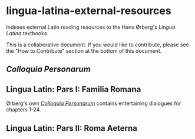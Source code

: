 # lingua-latina-external-resources

Indexes external Latin reading resources to the Hans Ørberg's _Lingua Latina_ textbooks.

This is a collaborative document.  If you would like to contribute, please see the "How to Contribute" section at the bottom of this document.

## _Colloquia Personarum_


## Lingua Latin: Pars I: Familia Romana

Ørberg's own [_Colloquia Personarum_](https://www.hackettpublishing.com/lingua-latina-per-se-illustrata-series/lingua-latina-colloquia-personarum) contains entertaining dialogues for chapters 1-24.

## Lingua Latin: Pars II: Roma Aeterna

